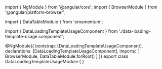 import { NgModule } from '@angular/core';
import { BrowserModule } from '@angular/platform-browser';
  
import { DataTableModule } from 'ornamentum';
  
import { DataLoadingTemplateUsageComponent } from './data-loading-template-usage.component';

@NgModule({
 bootstrap: [DataLoadingTemplateUsageComponent],
 declarations: [DataLoadingTemplateUsageComponent],
 imports: [
    BrowserModule, 
    DataTableModule.forRoot()
  ]
})
export class DataLoadingTemplateUsageModule {
}
